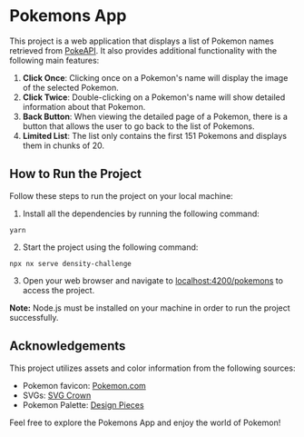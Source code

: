 # Pokemons App

This project is a web application that displays a list of Pokemon names retrieved from [PokeAPI](https://pokeapi.co/). It also provides additional functionality with the following main features:

1. **Click Once**: Clicking once on a Pokemon's name will display the image of the selected Pokemon.
2. **Click Twice**: Double-clicking on a Pokemon's name will show detailed information about that Pokemon.
3. **Back Button**: When viewing the detailed page of a Pokemon, there is a button that allows the user to go back to the list of Pokemons.
4. **Limited List**: The list only contains the first 151 Pokemons and displays them in chunks of 20.

## How to Run the Project

Follow these steps to run the project on your local machine:

1. Install all the dependencies by running the following command:

```
yarn
```

2. Start the project using the following command:

```
npx nx serve density-challenge
```

3. Open your web browser and navigate to [localhost:4200/pokemons](http://localhost:4200/pokemons) to access the project.

**Note:** Node.js must be installed on your machine in order to run the project successfully.

## Acknowledgements

This project utilizes assets and color information from the following sources:

-   Pokemon favicon: [Pokemon.com](https://www.pokemon.com/us)
-   SVGs: [SVG Crown](https://svgcrown.com)
-   Pokemon Palette: [Design Pieces](https://www.designpieces.com/palette/pokemon-logo-color-palette-hex-and-rgb/)

Feel free to explore the Pokemons App and enjoy the world of Pokemon!
